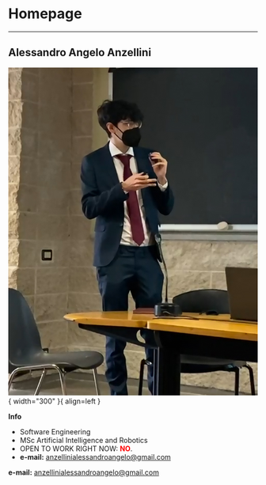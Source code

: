 # Homepage

---

## Alessandro Angelo Anzellini

![Profile](media/pg.jpg){ width="300" }{ align=left }

**Info**

- Software Engineering
- MSc Artificial Intelligence and Robotics
- OPEN TO WORK RIGHT NOW: <span style="color:red">**NO**</span>.
- **e-mail:** anzellinialessandroangelo@gmail.com


**e-mail:** anzellinialessandroangelo@gmail.com

